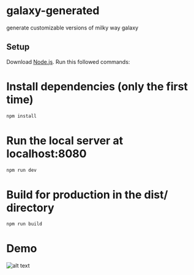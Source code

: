 # galaxy-generated
 generate customizable versions of milky way galaxy
 
## Setup
Download [Node.js](https://nodejs.org/en/download/).
Run this followed commands:


# Install dependencies (only the first time)
```sh
npm install
```

# Run the local server at localhost:8080
```sh
npm run dev
```
# Build for production in the dist/ directory
```sh
npm run build
```
# Demo 
![alt text](https://github.com/[wroetoshaw]/[galaxy-generated]/blob/[static]/1.png?raw=true)

